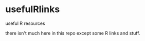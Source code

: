 # usefulRlinks
useful R resources

there isn't much here in this repo except some R links and stuff. 

